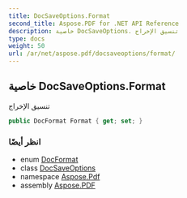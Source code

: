 ```yaml
---
title: DocSaveOptions.Format
second_title: Aspose.PDF for .NET API Reference
description: خاصية DocSaveOptions. تنسيق الإخراج
type: docs
weight: 50
url: /ar/net/aspose.pdf/docsaveoptions/format/
---
```

## خاصية DocSaveOptions.Format

تنسيق الإخراج

```csharp
public DocFormat Format { get; set; }
```

### انظر أيضًا

* enum [DocFormat](../../docsaveoptions.docformat/)
* class [DocSaveOptions](../)
* namespace [Aspose.Pdf](../../../aspose.pdf/)
* assembly [Aspose.PDF](../../../)